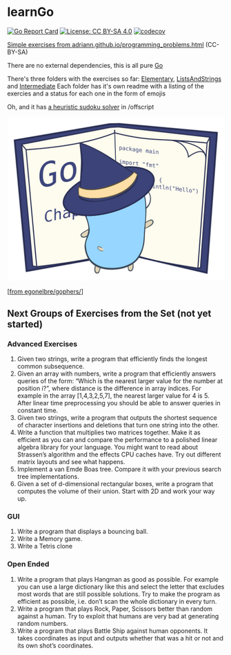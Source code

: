 # learnGo
[![Go Report Card](https://goreportcard.com/badge/github.com/samiam2013/learnGo)](https://goreportcard.com/report/github.com/samiam2013/learnGo) [![License: CC BY-SA 4.0](https://img.shields.io/badge/License-CC_BY--SA_4.0-lightgrey.svg)](https://creativecommons.org/licenses/by-sa/4.0/)
[![codecov](https://codecov.io/gh/samiam2013/learnGo/branch/master/graph/badge.svg?token=IP08B0OHKW)](https://codecov.io/gh/samiam2013/learnGo)

[Simple exercises from adriann.github.io/programming_problems.html](https://adriann.github.io/programming_problems.html) (CC-BY-SA)

There are no external dependencies, this is all pure [Go](https://www.golang.org)

There's three folders with the exercises so far: [Elementary](elementary/), [ListsAndStrings](listsandstrings/) and [Intermediate](intermediate/) Each folder has it's own readme with a listing of the exercies and a status for each one in the form of emojis

Oh, and it has [a heuristic sudoku solver](offscript/sudoku.go) in /offscript

![gopherLearn](offscript/witch-learning.svg)

[[from egonelbre/gophers/](https://github.com/egonelbre/gophers/)]

## Next Groups of Exercises from the Set (not yet started)
### Advanced Exercises

1. Given two strings, write a program that efficiently finds the longest common subsequence.
2. Given an array with numbers, write a program that efficiently answers queries of the form: “Which is the nearest larger value for the number at position i?”, where distance is the difference in array indices. For example in the array [1,4,3,2,5,7], the nearest larger value for 4 is 5. After linear time preprocessing you should be able to answer queries in constant time.
3. Given two strings, write a program that outputs the shortest sequence of character insertions and deletions that turn one string into the other.
4. Write a function that multiplies two matrices together. Make it as efficient as you can and compare the performance to a polished linear algebra library for your language. You might want to read about Strassen’s algorithm and the effects CPU caches have. Try out different matrix layouts and see what happens.
5. Implement a van Emde Boas tree. Compare it with your previous search tree implementations.
6. Given a set of d-dimensional rectangular boxes, write a program that computes the volume of their union. Start with 2D and work your way up.

### GUI

1. Write a program that displays a bouncing ball.
2. Write a Memory game.
3. Write a Tetris clone

### Open Ended

1. Write a program that plays Hangman as good as possible. For example you can use a large dictionary like this and select the letter that excludes most words that are still possible solutions. Try to make the program as efficient as possible, i.e. don’t scan the whole dictionary in every turn.
2. Write a program that plays Rock, Paper, Scissors better than random against a human. Try to exploit that humans are very bad at generating random numbers.
3. Write a program that plays Battle Ship against human opponents. It takes coordinates as input and outputs whether that was a hit or not and its own shot’s coordinates.
